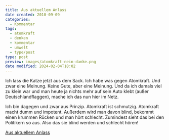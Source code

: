 ```yaml
---
title: Aus aktuellem Anlass
date created: 2010-09-09
categories:
  - Kommentar
tags:
  - atomkraft
  - denken
  - kommentar
  - umwelt
  - type/post
type: post
preview: images/atomkraft-nein-danke.png
date modified: 2024-02-04T18:02
---
```


Ich lass die Katze jetzt aus dem Sack. Ich habe was gegen Atomkraft. Und zwar eine Meinung. Keine Gute, aber eine Meinung. Und da ich damals viel zu klein war und man heute ja nichts mehr auf sein Auto klebt (außer Deutschlandflaggen), mache ich das nun hier im Netz.

Ich bin dagegen und zwar aus Prinzip. Atomkraft ist schmutzig. Atomkraft macht dumm und impotent. Außerdem wird man davon blind, bekommt einen krummen Rücken und man hört schlecht. Zumindest sieht das bei den Politikern so aus. Also das sie blind werden und schlecht hören!

[Aus aktuellem Anlass](http://ntropie.soup.io/post/75598224/Aus-aktuellem-Anlass)
